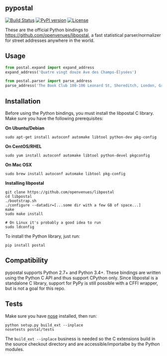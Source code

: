 pypostal
--------

[![Build Status](https://travis-ci.org/openvenues/pypostal.svg?branch=master)](https://travis-ci.org/openvenues/pypostal) [![PyPI version](https://img.shields.io/pypi/v/postal.svg)](https://pypi.python.org/postal) [![License](https://img.shields.io/github/license/openvenues/pypostal.svg)](https://github.com/openvenues/pypostal/blob/master/LICENSE)

These are the official Python bindings to https://github.com/openvenues/libpostal, a fast statistical parser/normalizer for street addresses anywhere in the world.

Usage
-----

```python
from postal.expand import expand_address
expand_address('Quatre vingt douze Ave des Champs-Élysées')

from postal.parser import parse_address
parse_address('The Book Club 100-106 Leonard St, Shoreditch, London, Greater London, EC2A 4RH, United Kingdom')
```

Installation
------------

Before using the Python bindings, you must install the libpostal C library. Make sure you have the following prerequisites:

**On Ubuntu/Debian**
```
sudo apt-get install autoconf automake libtool python-dev pkg-config
```
**On CentOS/RHEL**
```
sudo yum install autoconf automake libtool python-devel pkgconfig
```
**On Mac OSX**
```
sudo brew install autoconf automake libtool pkg-config
```

**Installing libpostal**

```
git clone https://github.com/openvenues/libpostal
cd libpostal
./bootstrap.sh
./configure --datadir=[...some dir with a few GB of space...]
make
sudo make install

# On Linux it's probably a good idea to run
sudo ldconfig
```

To install the Python library, just run:

```
pip install postal
```

Compatibility
-------------

pypostal supports Python 2.7+ and Python 3.4+. These bindings are written using the Python C API and thus support CPython only. Since libpostal is a standalone C library, support for PyPy is still possible with a CFFI wrapper, but is not a goal for this repo.

Tests
-----

Make sure you have [nose](https://nose.readthedocs.org/en/latest/) installed, then run:

```
python setup.py build_ext --inplace
nosetests postal/tests
```

The ```build_ext --inplace``` business is needed so the C extensions build in the source checkout directory and are accessible/importalbe by the Python modules.
